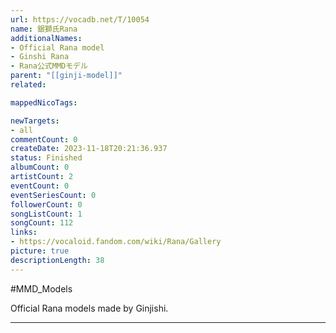 ```yaml
---
url: https://vocadb.net/T/10054
name: 銀獅氏Rana
additionalNames: 
- Official Rana model
- Ginshi Rana
- Rana公式MMDモデル
parent: "[[ginji-model]]"
related:

mappedNicoTags:

newTargets:
- all
commentCount: 0
createDate: 2023-11-18T20:21:36.937
status: Finished
albumCount: 0
artistCount: 2
eventCount: 0
eventSeriesCount: 0
followerCount: 0
songListCount: 1
songCount: 112
links: 
- https://vocaloid.fandom.com/wiki/Rana/Gallery
picture: true
descriptionLength: 38
---
```


#MMD_Models

Official Rana models made by Ginjishi.

---

